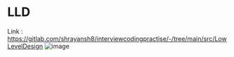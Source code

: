 # LLD
Link : https://gitlab.com/shrayansh8/interviewcodingpractise/-/tree/main/src/LowLevelDesign
![image](https://github.com/user-attachments/assets/7ef6e3e6-5c7d-4ec1-bc06-02b3e7792e26)
